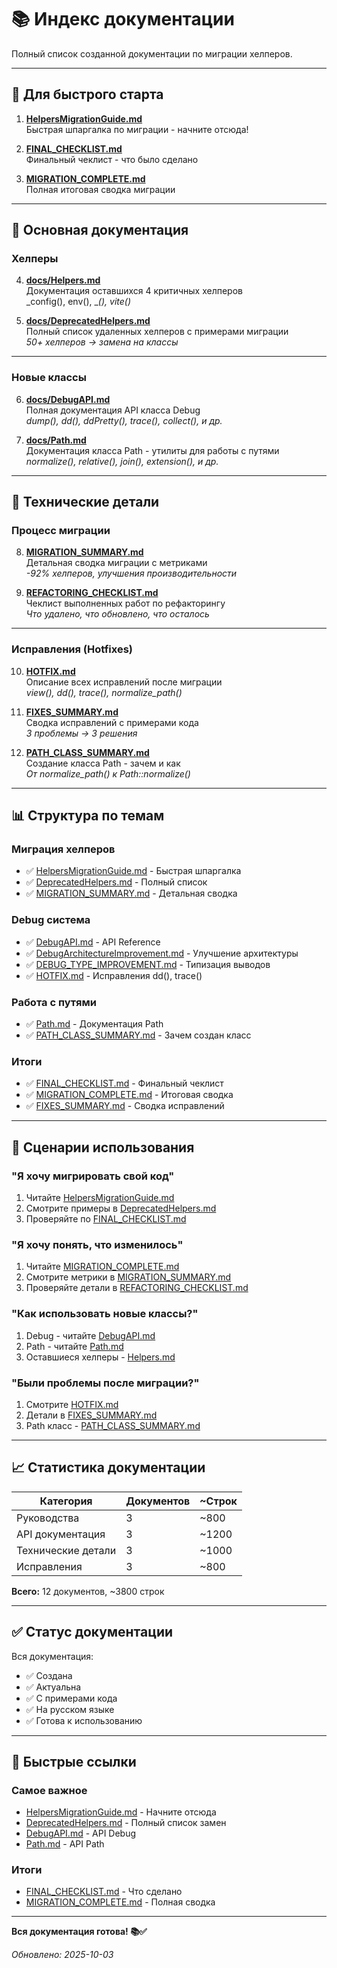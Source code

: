 # 📚 Индекс документации

Полный список созданной документации по миграции хелперов.

---

## 🚀 Для быстрого старта

1. **[HelpersMigrationGuide.md](docs/HelpersMigrationGuide.md)**  
   Быстрая шпаргалка по миграции - начните отсюда!

2. **[FINAL_CHECKLIST.md](FINAL_CHECKLIST.md)**  
   Финальный чеклист - что было сделано

3. **[MIGRATION_COMPLETE.md](MIGRATION_COMPLETE.md)**  
   Полная итоговая сводка миграции

---

## 📖 Основная документация

### Хелперы

4. **[docs/Helpers.md](docs/Helpers.md)**  
   Документация оставшихся 4 критичных хелперов  
   _config(), env(), __(), vite()_

5. **[docs/DeprecatedHelpers.md](docs/DeprecatedHelpers.md)**  
   Полный список удаленных хелперов с примерами миграции  
   _50+ хелперов → замена на классы_

---

### Новые классы

6. **[docs/DebugAPI.md](docs/DebugAPI.md)**  
   Полная документация API класса Debug  
   _dump(), dd(), ddPretty(), trace(), collect(), и др._

7. **[docs/Path.md](docs/Path.md)**  
   Документация класса Path - утилиты для работы с путями  
   _normalize(), relative(), join(), extension(), и др._

---

## 🔧 Технические детали

### Процесс миграции

8. **[MIGRATION_SUMMARY.md](MIGRATION_SUMMARY.md)**  
   Детальная сводка миграции с метриками  
   _-92% хелперов, улучшения производительности_

9. **[REFACTORING_CHECKLIST.md](REFACTORING_CHECKLIST.md)**  
   Чеклист выполненных работ по рефакторингу  
   _Что удалено, что обновлено, что осталось_

---

### Исправления (Hotfixes)

10. **[HOTFIX.md](HOTFIX.md)**  
    Описание всех исправлений после миграции  
    _view(), dd(), trace(), normalize_path()_

11. **[FIXES_SUMMARY.md](FIXES_SUMMARY.md)**  
    Сводка исправлений с примерами кода  
    _3 проблемы → 3 решения_

12. **[PATH_CLASS_SUMMARY.md](PATH_CLASS_SUMMARY.md)**  
    Создание класса Path - зачем и как  
    _От normalize_path() к Path::normalize()_

---

## 📊 Структура по темам

### Миграция хелперов

- ✅ [HelpersMigrationGuide.md](docs/HelpersMigrationGuide.md) - Быстрая шпаргалка
- ✅ [DeprecatedHelpers.md](docs/DeprecatedHelpers.md) - Полный список
- ✅ [MIGRATION_SUMMARY.md](MIGRATION_SUMMARY.md) - Детальная сводка

### Debug система

- ✅ [DebugAPI.md](docs/DebugAPI.md) - API Reference
- ✅ [DebugArchitectureImprovement.md](docs/DebugArchitectureImprovement.md) - Улучшение архитектуры
- ✅ [DEBUG_TYPE_IMPROVEMENT.md](DEBUG_TYPE_IMPROVEMENT.md) - Типизация выводов
- ✅ [HOTFIX.md](HOTFIX.md) - Исправления dd(), trace()

### Работа с путями

- ✅ [Path.md](docs/Path.md) - Документация Path
- ✅ [PATH_CLASS_SUMMARY.md](PATH_CLASS_SUMMARY.md) - Зачем создан класс

### Итоги

- ✅ [FINAL_CHECKLIST.md](FINAL_CHECKLIST.md) - Финальный чеклист
- ✅ [MIGRATION_COMPLETE.md](MIGRATION_COMPLETE.md) - Итоговая сводка
- ✅ [FIXES_SUMMARY.md](FIXES_SUMMARY.md) - Сводка исправлений

---

## 🎯 Сценарии использования

### "Я хочу мигрировать свой код"
1. Читайте [HelpersMigrationGuide.md](docs/HelpersMigrationGuide.md)
2. Смотрите примеры в [DeprecatedHelpers.md](docs/DeprecatedHelpers.md)
3. Проверяйте по [FINAL_CHECKLIST.md](FINAL_CHECKLIST.md)

### "Я хочу понять, что изменилось"
1. Читайте [MIGRATION_COMPLETE.md](MIGRATION_COMPLETE.md)
2. Смотрите метрики в [MIGRATION_SUMMARY.md](MIGRATION_SUMMARY.md)
3. Проверяйте детали в [REFACTORING_CHECKLIST.md](REFACTORING_CHECKLIST.md)

### "Как использовать новые классы?"
1. Debug - читайте [DebugAPI.md](docs/DebugAPI.md)
2. Path - читайте [Path.md](docs/Path.md)
3. Оставшиеся хелперы - [Helpers.md](docs/Helpers.md)

### "Были проблемы после миграции?"
1. Смотрите [HOTFIX.md](HOTFIX.md)
2. Детали в [FIXES_SUMMARY.md](FIXES_SUMMARY.md)
3. Path класс - [PATH_CLASS_SUMMARY.md](PATH_CLASS_SUMMARY.md)

---

## 📈 Статистика документации

| Категория | Документов | ~Строк |
|-----------|------------|--------|
| Руководства | 3 | ~800 |
| API документация | 3 | ~1200 |
| Технические детали | 3 | ~1000 |
| Исправления | 3 | ~800 |

**Всего:** 12 документов, ~3800 строк

---

## ✅ Статус документации

Вся документация:
- ✅ Создана
- ✅ Актуальна
- ✅ С примерами кода
- ✅ На русском языке
- ✅ Готова к использованию

---

## 🔗 Быстрые ссылки

### Самое важное
- [HelpersMigrationGuide.md](docs/HelpersMigrationGuide.md) - Начните отсюда
- [DeprecatedHelpers.md](docs/DeprecatedHelpers.md) - Полный список замен
- [DebugAPI.md](docs/DebugAPI.md) - API Debug
- [Path.md](docs/Path.md) - API Path

### Итоги
- [FINAL_CHECKLIST.md](FINAL_CHECKLIST.md) - Что сделано
- [MIGRATION_COMPLETE.md](MIGRATION_COMPLETE.md) - Полная сводка

---

**Вся документация готова! 📚✅**

_Обновлено: 2025-10-03_

